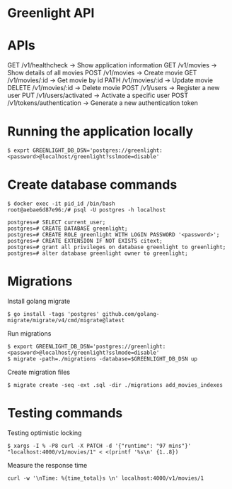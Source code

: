 Greenlight API
====================================================

APIs
====================================================
GET    /v1/healthcheck           -> Show application information
GET    /v1/movies                -> Show details of all movies
POST   /v1/movies                -> Create movie
GET    /v1/movies/:id            -> Get movie by id
PATH   /v1/movies/:id            -> Update movie
DELETE /v1/movies/:id            -> Delete movie
POST   /v1/users                 -> Register a new user
PUT    /v1/users/activated       -> Activate a specific user
POST   /v1/tokens/authentication -> Generate a new authentication token

Running the application locally
====================================================

```
$ exprt GREENLIGHT_DB_DSN='postgres://greenlight:<password>@localhost/greenlight?sslmode=disable'
```

Create database commands
====================================================
```
$ docker exec -it pid_id /bin/bash
root@aebae6d87e96:/# psql -U postgres -h localhost
```

```
postgres=# SELECT current_user;
postgres=# CREATE DATABASE greenlight;
postgres=# CREATE ROLE greenlight WITH LOGIN PASSWORD '<password>';
postgres=# CREATE EXTENSION IF NOT EXISTS citext;
postgres=# grant all privileges on database greenlight to greenlight;
postgres=# alter database greenlight owner to greenlight;
```

Migrations
====================================================
Install golang migrate
```
$ go install -tags 'postgres' github.com/golang-migrate/migrate/v4/cmd/migrate@latest
```

Run migrations
```
$ export GREENLIGHT_DB_DSN='postgres://greenlight:<password>@localhost/greenlight?sslmode=disable'
$ migrate -path=./migrations -database=$GREENLIGHT_DB_DSN up
```

Create migration files
```
$ migrate create -seq -ext .sql -dir ./migrations add_movies_indexes
```


Testing commands
====================================================
Testing optimistic locking
```
$ xargs -I % -P8 curl -X PATCH -d '{"runtime": "97 mins"}' "localhost:4000/v1/movies/1" < <(printf '%s\n' {1..8})
```


Measure the response time
```
curl -w '\nTime: %{time_total}s \n' localhost:4000/v1/movies/1
```
